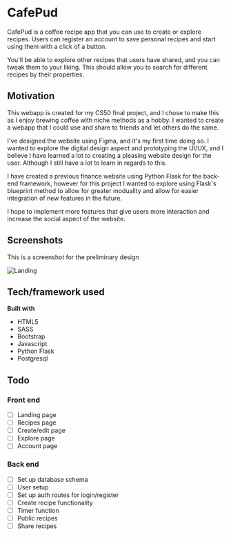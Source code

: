 # CafePud

CafePud is a coffee recipe app that you can use to create or explore recipes. Users can register an account to save personal recipes and start using them with a click of a button.

You'll be able to explore other recipes that users have shared, and you can tweak them to your liking. This should allow you to search for different recipes by their properties.

## Motivation

This webapp is created for my CS50 final project, and I chose to make this as I enjoy brewing coffee with niche methods as a hobby. I wanted to create a webapp that I could use and share to friends and let others do the same.

I've designed the website using Figma, and it's my first time doing so. I wanted to explore the digital design aspect and prototyping the UI/UX, and I believe I have learned a lot to creating a pleasing website design for the user. Although I still have a lot to learn in regards to this.

I have created a previous finance website using Python Flask for the back-end framework, however for this project I wanted to explore using Flask's blueprint method to allow for greater moduality and allow for easier integration of new features in the future.

I hope to implement more features that give users more interaction and increase the social aspect of the website.

## Screenshots

This is a screenshot for the preliminary design

![Landing](https://user-images.githubusercontent.com/69594457/97241670-b23b9480-17e9-11eb-9e45-5c31aca83f16.png)

## Tech/framework used

<b>Built with</b>

- HTML5
- SASS
- Bootstrap
- Javascript
- Python Flask
- Postgresql

## Todo

### Front end

- [ ] Landing page
- [ ] Recipes page
- [ ] Create/edit page
- [ ] Explore page
- [ ] Account page

### Back end

- [ ] Set up database schema
- [ ] User setup
- [ ] Set up auth routes for login/register
- [ ] Create recipe functionality
- [ ] Timer function
- [ ] Public recipes
- [ ] Share recipes
